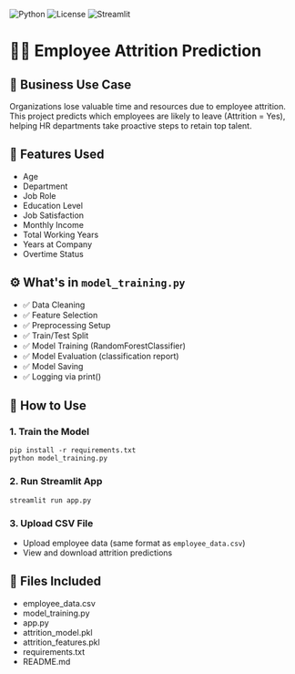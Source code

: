 
![Python](https://img.shields.io/badge/python-3.8+-blue.svg)
![License](https://img.shields.io/badge/license-MIT-green.svg)
![Streamlit](https://img.shields.io/badge/built%20with-Streamlit-orange)


# 👨‍💼 Employee Attrition Prediction

## 🎯 Business Use Case
Organizations lose valuable time and resources due to employee attrition. This project predicts which employees are likely to leave (Attrition = Yes), helping HR departments take proactive steps to retain top talent.

## 🧠 Features Used
- Age
- Department
- Job Role
- Education Level
- Job Satisfaction
- Monthly Income
- Total Working Years
- Years at Company
- Overtime Status

## ⚙️ What's in `model_training.py`
- ✅ Data Cleaning
- ✅ Feature Selection
- ✅ Preprocessing Setup
- ✅ Train/Test Split
- ✅ Model Training (RandomForestClassifier)
- ✅ Model Evaluation (classification report)
- ✅ Model Saving
- ✅ Logging via print()

## 🧪 How to Use

### 1. Train the Model
```
pip install -r requirements.txt
python model_training.py
```

### 2. Run Streamlit App
```
streamlit run app.py
```

### 3. Upload CSV File
- Upload employee data (same format as `employee_data.csv`)
- View and download attrition predictions

## 📁 Files Included
- employee_data.csv
- model_training.py
- app.py
- attrition_model.pkl
- attrition_features.pkl
- requirements.txt
- README.md
